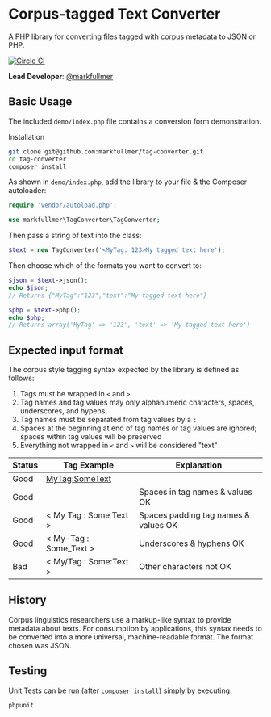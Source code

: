 # Corpus-tagged Text Converter

A PHP library for converting files tagged with corpus metadata to JSON or PHP.

[![Circle CI](https://circleci.com/gh/markfullmer/tag-converter.svg?style=shield)](https://circleci.com/gh/markfullmer/tag-converter)

**Lead Developer**: [@markfullmer](https://github.com/markfullmer)

## Basic Usage
The included `demo/index.php` file contains a conversion form demonstration.

Installation
```bash
git clone git@github.com:markfullmer/tag-converter.git
cd tag-converter
composer install
```
As shown in `demo/index.php`, add the library to your file & the Composer autoloader:

```php
require 'vendor/autoload.php';

use markfullmer\TagConverter\TagConverter;
```

Then pass a string of text into the class:
```php
$text = new TagConverter('<MyTag: 123>My tagged text here');
```

Then choose which of the formats you want to convert to:
```php
$json = $text->json();
echo $json;
// Returns {"MyTag":"123","text":"My tagged text here"}

$php = $text->php();
echo $php;
// Returns array('MyTag' => '123', 'text' => 'My tagged text here')
```

## Expected input format
The corpus style tagging syntax expected by the library is defined as follows:
1. Tags must be wrapped in ```<``` and ```>```
2. Tag names and tag values may only alphanumeric characters, spaces,
underscores, and hypens.
3. Tag names must be separated from tag values by a ```:```
4. Spaces at the beginning at end of tag names or tag values are ignored;
spaces within tag values will be preserved
5. Everything not wrapped in ```<``` and ```>``` will be considered "text"

| Status | Tag Example | Explanation
| --- | --- | --- |
| Good | <MyTag:SomeText> | |
| Good | <My Tag:Some Text> | Spaces in tag names & values OK |
| Good | < My Tag : Some Text > | Spaces padding tag names & values OK|
| Good | < My-Tag : Some_Text > | Underscores & hyphens OK|
| Bad | < My/Tag : Some:Text > | Other characters not OK|

## History

Corpus linguistics researchers use a markup-like syntax to provide metadata
about texts. For consumption by applications, this syntax needs to be converted
into a more universal, machine-readable format. The format chosen was JSON.

## Testing
Unit Tests can be run (after ```composer install```) simply by executing:
```bash
phpunit
```
